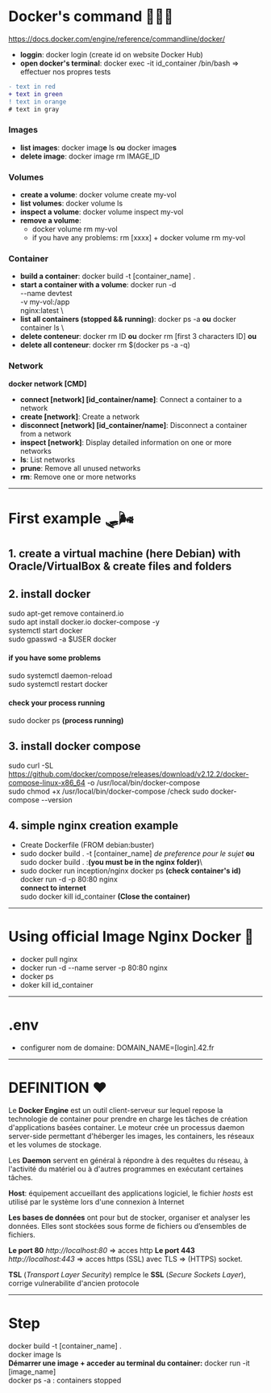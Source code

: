 # Docker's command 👩🏽‍🔧

https://docs.docker.com/engine/reference/commandline/docker/


 - **loggin**: docker login (create id on website Docker Hub)
 - **open  docker's terminal**: docker exec -it id_container /bin/bash => effectuer nos propres tests

```diff
- text in red
+ text in green
! text in orange
# text in gray
```
 ### Images
 - **list images**: docker imag**e** ls **ou** docker image**s** 
 - **delete image**: docker image rm IMAGE_ID
 ### Volumes 
 - **create a volume**: docker volume create my-vol
 - **list volumes**: docker volume ls
 - **inspect a volume**: docker volume inspect my-vol
 - **remove a volume**:
    - docker volume rm my-vol
    - if you have any problems: rm [xxxx] + docker volume rm my-vol
 ### Container
 - **build a container**: docker build -t [container_name] .
 - **start a container with a volume**: docker run -d \
  --name devtest \
  -v my-vol:/app \
  nginx:latest \
 - **list all containers (stopped && running)**: docker ps -a **ou** docker container ls \
 - **delete conteneur**: docker rm ID **ou** docker rm [first 3 characters ID] **ou**
 - **delete all conteneur**: docker rm $(docker ps -a -q)
 ### Network
  **docker network [CMD]**
  - **connect [network] [id_container/name]**:     Connect a container to a network
  - **create [network]**:      Create a network
  - **disconnect [network] [id_container/name]**:  Disconnect a container from a network
  - **inspect [network]**:     Display detailed information on one or more networks
  - **ls**:          List networks
  - **prune**:       Remove all unused networks
  - **rm**:          Remove one or more networks

---

# First example 🛷🌬

## 1. create a virtual machine (here Debian) with Oracle/VirtualBox & create files and folders
## 2. install docker
sudo apt-get remove containerd.io\
sudo apt install docker.io docker-compose -y\
systemctl start docker\
sudo gpasswd -a $USER docker
#### if you have some problems
sudo systemctl daemon-reload\
sudo systemctl restart docker
#### check your process running
sudo docker ps **(process running)**

## 3. install docker compose
sudo curl -SL https://github.com/docker/compose/releases/download/v2.12.2/docker-compose-linux-x86_64 -o /usr/local/bin/docker-compose\
sudo chmod +x /usr/local/bin/docker-compose
/check
sudo docker-compose --version

## 4. simple nginx creation example  
- Create Dockerfile (FROM debian:buster)
- sudo docker build . -t [container_name] *de preference pour le sujet* **ou** sudo docker build .  :**(you must be in the nginx folder)**\
- sudo docker run inception/nginx
docker ps **(check container's id)**\
docker run -d -p 80:80 nginx\
**connect to internet** \
sudo docker kill id_container  **(Close the container)**


---

# Using official Image Nginx Docker 🎢
- docker pull nginx
- docker run -d --name server -p 80:80 nginx
- docker ps
- doker kill id_container


---

# .env

- configurer nom de domaine: DOMAIN_NAME=[login].42.fr


---

# DEFINITION ❤️

Le **Docker Engine** est un outil client-serveur sur lequel repose la technologie de container pour prendre en charge les tâches de création d'applications basées container. Le moteur crée un processus daemon server-side permettant d'héberger les images, les containers, les réseaux et les volumes de stockage.

Les **Daemon** servent en général à répondre à des requêtes du réseau, à l'activité du matériel ou à d'autres programmes en exécutant certaines tâches.

**Host**: équipement accueillant des applications logiciel, le fichier *hosts* est utilisé par le système lors d'une connexion à Internet

**Les bases de données** ont pour but de stocker, organiser et analyser les données. Elles sont stockées sous forme de fichiers ou d’ensembles de fichiers.

**Le port 80** *http://localhost:80* => acces http
**Le port 443** *http://localhost:443* => acces https (SSL)
avec TLS => (HTTPS) socket.

**TSL** (*Transport Layer Security*) remplce le **SSL** (*Secure Sockets Layer*), corrige vulnerabilite d'ancien protocole


---


# Step

docker build -t [container_name] . \
docker image ls \
**Démarrer une image  + acceder au terminal du container:** docker run -it [image_name]\
docker ps -a : containers stopped